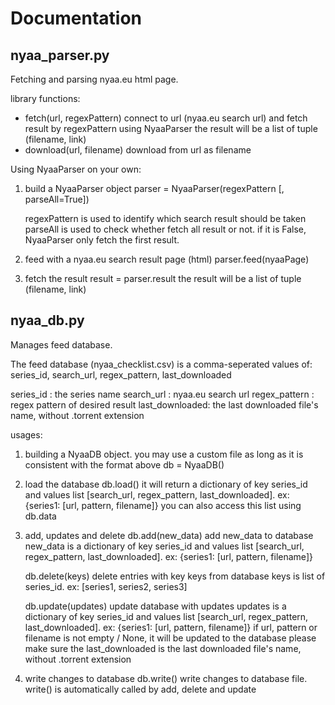 Documentation
===========

## nyaa_parser.py
Fetching and parsing nyaa.eu html page.

library functions:
*	fetch(url, regexPattern)
	connect to url (nyaa.eu search url) and fetch result by regexPattern using NyaaParser
	the result will be a list of tuple (filename, link)
*	download(url, filename)
	download from url as filename

Using NyaaParser on your own:
1. 	build a NyaaParser object
	parser = NyaaParser(regexPattern [, parseAll=True])
	
	regexPattern is used to identify which search result should be taken
	parseAll is used to check whether fetch all result or not. if it is False, NyaaParser only fetch the first result.
	
2.	feed with a nyaa.eu search result page (html)
	parser.feed(nyaaPage)
	
3.	fetch the result
	result = parser.result
	the result will be a list of tuple (filename, link)

## nyaa_db.py
Manages feed database.

The feed database (nyaa_checklist.csv) is a comma-seperated values of:
series_id, search_url, regex_pattern, last_downloaded

series_id : the series name
search_url : nyaa.eu search url
regex_pattern : regex pattern of desired result
last_downloaded: the last downloaded file's name, without .torrent extension

usages:
1.	building a NyaaDB object. you may use a custom file as long as it is consistent with the format above
	db = NyaaDB()
2. 	load the database
	db.load()
	it will return a dictionary of key series_id and values list [search_url, regex_pattern, last_downloaded]. ex: {series1: [url, pattern, filename]}
	you can also access this list using db.data
	
3.	add, updates and delete
	db.add(new_data)
	add new_data to database
	new_data is a dictionary of key series_id and values list [search_url, regex_pattern, last_downloaded]. ex: {series1: [url, pattern, filename]}
	
	db.delete(keys)
	delete entries with key keys from database
	keys is list of series_id. ex: [series1, series2, series3]
	
	db.update(updates)
	update database with updates
	updates is a dictionary of key series_id and values list [search_url, regex_pattern, last_downloaded]. ex: {series1: [url, pattern, filename]}
	if url, pattern or filename is not empty / None, it will be updated to the database
	please make sure the last_downloaded is the last downloaded file's name, without .torrent extension
	
4.	write changes to database
	db.write()
	write changes to database file. write() is automatically called by add, delete and update
